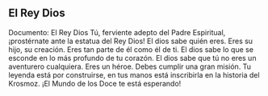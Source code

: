 ## El Rey Dios
Documento: El Rey Dios
Tú, ferviente adepto del Padre Espiritual, ¡prostérnate ante la estatua del Rey Dios!
El dios sabe quién eres. Eres su hijo, su creación. Eres tan parte de él como él de ti.
El dios sabe lo que se esconde en lo más profundo de tu corazón.
El dios sabe que tú no eres un aventurero cualquiera. Eres un héroe. Debes cumplir una gran misión.
Tu leyenda está por construirse, en tus manos está inscribirla en la historia del Krosmoz.
¡El Mundo de los Doce te está esperando!
